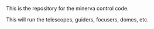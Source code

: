 This is the repository for the minerva control code.

This will run the telescopes, guiders, focusers, domes, etc.



